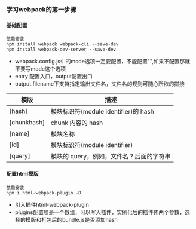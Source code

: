 ### 学习webpack的第一步骤
#### 基础配置

```
依赖安装
npm install webpack webpack-cli --save-dev
npm install webpack-dev-server --save-dev

```
* webpack.config.js中的mode选项一定要配置，不能配置"",如果不配置那就不要写mode这个选项
* entry 配置入口，output配置出口
* output.filename下支持指定输出文件名，文件名的规则可随心所欲的拼接

模版 | 描述 |
---|---
[hash] | 模块标识符(module identifier)的 hash 
[chunkhash] |chunk 内容的 hash
[name] | 模块名称
[id] | 模块标识符(module identifier)
[query] | 模块的 query，例如，文件名 ? 后面的字符串

#### 配置html模版

```
依赖安装
npm i html-webpack-plugin -D

```
* 引入插件html-webpack-plugin
* plugins配置项是一个数组，可以写入插件，实例化后的插件传两个参数，选择的模版和打包后的bundle.js是否添加hash